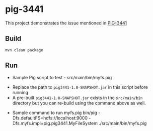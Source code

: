 pig-3441
========

This project demonstrates the issue mentioned in [PIG-3441](https://issues.apache.org/jira/browse/PIG-3441)


Build
-----
    mvn clean package

Run
---

* Sample Pig script to test - 
        src/main/bin/myfs.pig
+ Replace the path to `pig3441-1.0-SNAPSHOT.jar` in this script before running
+ A pre-built `pig3441-1.0-SNAPSHOT.jar` exists in the `src/main/bin` directory but you can re-build using the command above as well.

* Sample command to run myfs.pig
        bin/pig -Dfs.defaultFS=hdfs://localhost:9000 -Dfs.myfs.impl=pig.pig3441.MyFileSystem  ./src/main/bin/myfs.pig

